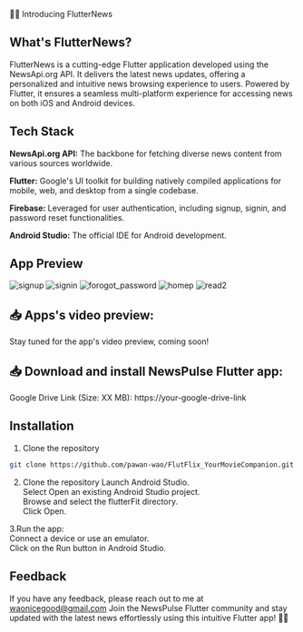📰📱 Introducing FlutterNews

##  What's FlutterNews?
FlutterNews is a cutting-edge Flutter application developed using the NewsApi.org API. It delivers the latest news updates, offering a personalized and intuitive news browsing experience to users. Powered by Flutter, it ensures a seamless multi-platform experience for accessing news on both iOS and Android devices.

## Tech Stack

**NewsApi.org API:** The backbone for fetching diverse news content from various sources worldwide.

**Flutter:** Google's UI toolkit for building natively compiled applications for mobile, web, and desktop from a single codebase.

**Firebase:** Leveraged for user authentication, including signup, signin, and password reset functionalities.

**Android Studio:** The official IDE for Android development.

## App Preview
![signup](https://github.com/pawan-wao/FlutterNews/assets/119276655/6384bb0c-485e-4048-a08b-43924aeac017)
![signin](https://github.com/pawan-wao/FlutterNews/assets/119276655/ffc6f0cb-4128-4b15-88db-c8ac1d7529b0)
![forogot_password](https://github.com/pawan-wao/FlutterNews/assets/119276655/576a835a-f1cf-483d-b944-6421485b0490)
![homep](https://github.com/pawan-wao/FlutterNews/assets/119276655/7d305412-4cd8-4175-93dc-ca8ee67133f7)
![read2](https://github.com/pawan-wao/FlutterNews/assets/119276655/34085eb6-bf11-4927-b269-58d65e354355)



## 📥 Apps's video preview:
Stay tuned for the app's video preview, coming soon!

## 📥 Download and install NewsPulse Flutter app:

Google Drive Link (Size: XX MB): 
https://your-google-drive-link

## Installation

1. Clone the repository

```bash
git clone https://github.com/pawan-wao/FlutFlix_YourMovieCompanion.git
```
2. Clone the repository
Launch Android Studio.\
Select Open an existing Android Studio project.\
Browse and select the flutterFit directory.\
Click Open.    

3.Run the app:\
Connect a device or use an emulator.\
Click on the Run button in Android Studio.

## Feedback
If you have any feedback, please reach out to me at waonicegood@gmail.com
Join the NewsPulse Flutter community and stay updated with the latest news effortlessly using this intuitive Flutter app! 📰📱
